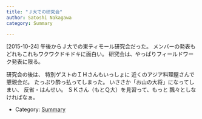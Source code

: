 ```yaml
---
title: "Ｊ大での研究会"
author: Satoshi Nakagawa
category: Summary

---
```


[2015-10-24]  午後からＪ大での東ティモール研究会だった。
メンバーの発表もどれもこれもワクワクドキドキに面白い。
研究会は、やっぱりフィールドワーク発表に限る。

 研究会の後は、
特別ゲストのＩＨさんもいっしょに
近くのアジア料理屋さんで懇親会だ。
たっぷり酔っ払ってしまった。
いささか「お山の大将」になってしまい、
反省・はんせい。
ＳＫさん（もとＱ大）を見習って、もっと
飄々としなければなぁ。

- Category: [Summary](/categories.html#Summary)

